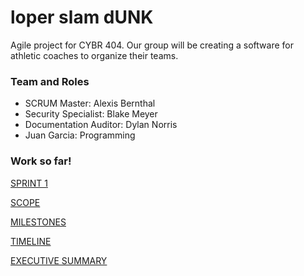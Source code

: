 # loper slam dUNK
Agile project for CYBR 404. Our group will be creating a software for athletic coaches to organize their teams.

### Team and Roles
- SCRUM Master: Alexis Bernthal
- Security Specialist: Blake Meyer
- Documentation Auditor: Dylan Norris
- Juan Garcia: Programming

### Work so far!
[SPRINT 1](https://github.com/alexisbernt/loper-slam-dUNK/blob/059cdbffd079b85cec7e9e391144c254c888d310/Documentation/Week%201/Outline3-27.jpeg)

[SCOPE](https://github.com/alexisbernt/loper-slam-dUNK/blob/2d1ccac8964b44a4ab8481478872ce964bfe5099/Documentation/Week%201/4.2.md)

[MILESTONES](https://github.com/alexisbernt/loper-slam-dUNK/blob/2d1ccac8964b44a4ab8481478872ce964bfe5099/Documentation/Week%201/4.2.md)

[TIMELINE](https://github.com/alexisbernt/loper-slam-dUNK/blob/2d1ccac8964b44a4ab8481478872ce964bfe5099/Documentation/Week%201/4.2.md)

[EXECUTIVE SUMMARY](https://github.com/alexisbernt/loper-slam-dUNK/blob/2d1ccac8964b44a4ab8481478872ce964bfe5099/Documentation/Week%201/4.2.md)
